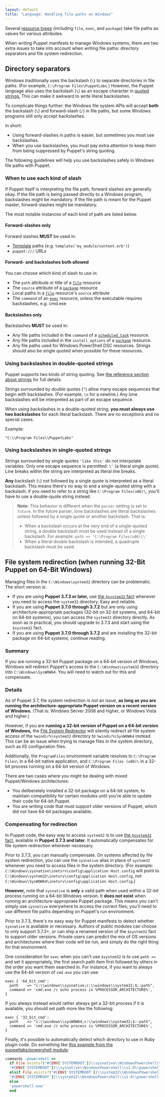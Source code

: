 ```yaml
---
layout: default
title: "Language: Handling file paths on Windows"
---
```


[template]: ./lang_template.html
[scheduledtask]: ./type.html#scheduledtask
[exec]: ./type.html#exec
[package]: ./type.html#package
[file]: ./type.html#file

Several [resource types](./lang_resources.html) (including `file`, `exec`, and `package`) take file paths as values for various attributes.

When writing Puppet manifests to manage Windows systems, there are two extra issues to take into account when writing file paths: directory separators and file system redirection.

## Directory separators

Windows traditionally uses the backslash (`\`) to separate directories in file paths. (For example, `C:\Program Files\PuppetLabs`.) However, the Puppet language also uses the backslash (`\`) as an escape character in [quoted strings.](./lang_data_string.html) This can make it awkward to write literal backslashes.

To complicate things further: the Windows file system APIs will accept **both** the backslash (`\`) and forward-slash (`/`) in file paths, but some Windows programs still only accept backslashes.

In short:

* Using forward-slashes in paths is easier, but sometimes you must use backslashes.
* When you use backslashes, you must pay extra attention to keep them from being suppressed by Puppet's string quoting.

The following guidelines will help you use backslashes safely in Windows file paths with Puppet.

### When to use each kind of slash

If Puppet itself is interpreting the file path, forward slashes are generally okay. If the file path is being passed directly to a Windows program, backslashes might be mandatory. If the file path is meant for the Puppet master, forward-slashes might be mandatory.

The most notable instances of each kind of path are listed below.

#### Forward-slashes only

Forward slashes **MUST** be used in:

* [Template][] paths (e.g. `template('my_module/content.erb')`)
* `puppet:///` URLs

#### Forward- and backslashes both allowed

You can choose which kind of slash to use in:

* The `path` attribute or title of a [`file`][file] resource
* The `source` attribute of a [`package`][package] resource
* Local paths in a [`file`][file] resource's `source` attribute
* The `command` of an [`exec`][exec] resource, unless the executable requires backslashes, e.g. cmd.exe

#### Backslashes only

Backslashes **MUST** be used in:

* Any file paths included in the `command` of a [`scheduled_task`][scheduledtask] resource.
* Any file paths included in the `install_options` of a [`package`][package] resource.
* Any file paths used for Windows PowerShell DSC resources. Strings should also be single quoted when possible for these resources.

### Using backslashes in double-quoted strings

Puppet supports two kinds of string quoting. See [the reference section about strings](/puppet/latest/reference/lang_data_string.html) for full details.

Strings surrounded by double quotes (`"`) allow many escape sequences that begin with backslashes. (For example, `\n` for a newline.) Any lone backslashes will be interpreted as part of an escape sequence.

When using backslashes in a double-quoted string, **you must always use two backslashes** for each literal backslash. There are no exceptions and no special cases.

Example:

    "C:\\Program Files\\PuppetLabs"

### Using backslashes in single-quoted strings

Strings surrounded by single quotes `'like this'` do not interpolate variables. Only one escape sequence is permitted: `\'` (a literal single quote). Line breaks within the string are interpreted as literal line breaks.

**Any** backslash (`\`) not followed by a single quote is interpreted as a literal backslash. This means there's no way to end a single-quoted string with a backslash; if you need to refer to a string like `C:\Program Files(x86)\`, you'll have to use a double-quote string instead.

> **Note:** This behavior is different when the `parser` setting is set to `future`. In the future parser, lone backslashes are literal backslashes unless followed by a single quote or another backslash. That is:
>
> * When a backslash occurs at the very end of a single-quoted string, a double backslash must be used instead of a single backslash. For example: `path => 'C:\Program Files(x86)\\'`
> * When a literal double backslash is intended, a quadruple backslash must be used.


## File system redirection (when running 32-Bit Puppet on 64-Bit Windows)

Managing files in the `C:\Windows\system32` directory can be problematic. The short version is:

* If you are using **Puppet 3.7.3 or later,** use [the `$system32` fact]({{facter}}/core_facts.html#system32) whenever you need to access the `system32` directory. Easy and reliable.
* If you are using **Puppet 3.7.0 through 3.7.2** but are only using architecture-appropriate packages (32-bit on 32-bit systems, and 64-bit on 64-bit systems), you can access the `system32` directory directly. As soon as is practical, you should upgrade to 3.7.3 and start using the `$system32` fact.
* If you are using **Puppet 3.7.0 through 3.7.2** and are installing the 32-bit package on 64-bit systems, continue reading.

### Summary

If you are running a 32-bit Puppet package on a 64-bit version of Windows, Windows will redirect Puppet's access to the `C:\Windows\system32` directory into `C:\Windows\SysWOW64`. You will need to watch out for this and compensate.

### Details

As of Puppet 3.7, file system redirection is not an issue, **as long as you are running the architecture-appropriate Puppet version on a recent version of Windows.** (That is: Windows Server 2008 and higher, or Windows Vista and higher.)

However, if you are **running a 32-bit version of Puppet on a 64-bit version of Windows,** the <a href="http://msdn.microsoft.com/en-us/library/aa384187(v=vs.85).aspx">File System Redirector</a> will silently redirect all file system access of the `%windir%\system32` directory to `%windir%\SysWOW64` instead. This can be an issue when trying to manage files in the system directory, such as IIS configuration files.

Additionally, the `ProgramFiles` environment variable resolves to `C:\Program Files\` in a 64-bit native application, and `C:\Program Files (x86)\` in a 32-bit process running on a 64-bit version of Windows.

There are two cases where you might be dealing with mixed Puppet/Windows architectures:

* You deliberately installed a 32-bit package on a 64-bit system, to maintain compatibility for certain modules until you're able to update their code for 64-bit Puppet.
* You are writing code that must support older versions of Puppet, which did not have 64-bit packages available.

### Compensating for redirection

In Puppet code, the easy way to access `system32` is to use [the `$system32` fact,]({{facter}}/core_facts.html#system32) available in **Puppet 3.7.3 and later.** It automatically compensates for file system redirection wherever necessary.

Prior to 3.7.3, you can manually compensate. On systems affected by file system redirection, you can use the `sysnative` alias in place of `system32` whenever you need to access files in the system directory. (For example: `C:\Windows\sysnative\inetsrv\config\application Host.config` will point to `C:\Windows\system32\inetsrv\config\application Host.config`, not `C:\Windows\SysWOW64\inetsrv\config\application Host.config`.)

**However,** note that `sysnative` is **only** a valid path when used within a 32-bit process running on a 64-bit Windows version. It **does not exist** when running an architecture-appropriate Puppet package. This means you can't simply use `sysnative` everywhere to access the correct files; you'll need to use different file paths depending on Puppet's run environment.

Prior to 3.7.3, there's no easy way for Puppet manifests to detect whether `sysnative` is available or necessary. Authors of public modules can choose to only support 3.7.3+, or can ship a renamed version of the `$system32` fact to support older versions. Private users can predict the mix of OS versions and architectures where their code will be run, and simply do the right thing for that environment.

One consideration for `exec` when you can't use `$system32` is to use `path =>` and set it appropriately, the first search path item first followed by others in the order you want them searched in. For instance, if you want to always use the 64-bit version of `cmd.exe` you can use:

``` puppet
exec { '64_bit_cmd':
  path    => "c:\\windows\\sysnative;c:\\windows\\system32;$::path",
  command => 'cmd.exe /c echo process is %PROCESSOR_ARCHITECTURE%',
}
```

If you always instead would rather always get a 32-bit process if it is available, you should set path more like the following:

``` puppet
exec { '32_bit_cmd':
  path    => "c:\\windows\\sysWOW64;c:\\windows\\system32;$::path",
  command => 'cmd.exe /c echo process is %PROCESSOR_ARCHITECTURE%',
}
```

Finally, it's possible to automatically detect which directory to use in Ruby plugin code. Do something like [this example from the puppetlabs/powershell module](https://github.com/puppetlabs/puppetlabs-powershell/blob/master/lib/puppet/provider/exec/powershell.rb#L6-L13):

``` ruby
commands :powershell =>
  if File.exists?("#{ENV['SYSTEMROOT']}\\sysnative\\WindowsPowershell\\v1.0\\powershell.exe")
  "#{ENV['SYSTEMROOT']}\\sysnative\\WindowsPowershell\\v1.0\\powershell.exe"
  elsif File.exists?("#{ENV['SYSTEMROOT']}\\system32\\WindowsPowershell\\v1.0\\powershell.exe")
  "#{ENV['SYSTEMROOT']}\\system32\\WindowsPowershell\\v1.0\\powershell.exe"
  else
  'powershell.exe'
  end
```
